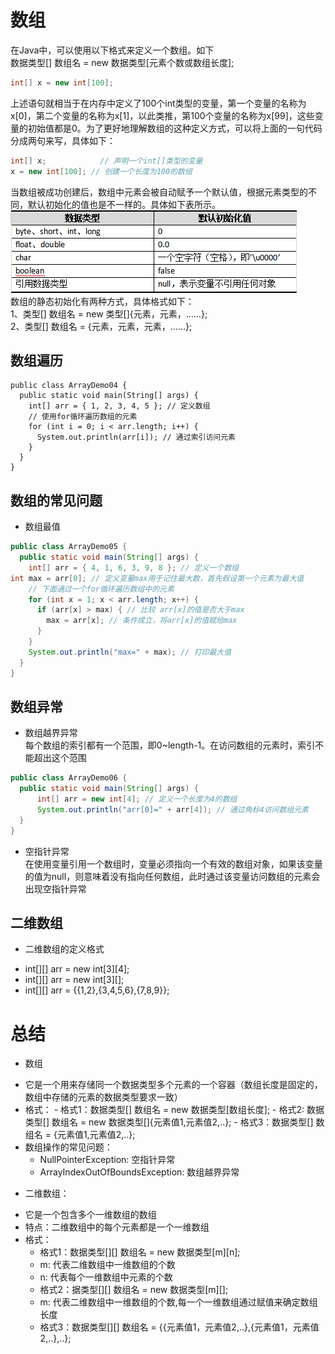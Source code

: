 # 数组
  在Java中，可以使用以下格式来定义一个数组。如下  
  数据类型[] 数组名 = new 数据类型[元素个数或数组长度];  
  ```java
  int[] x = new int[100];
  ```  
  上述语句就相当于在内存中定义了100个int类型的变量，第一个变量的名称为x[0]，第二个变量的名称为x[1]，以此类推，第100个变量的名称为x[99]，这些变量的初始值都是0。为了更好地理解数组的这种定义方式，可以将上面的一句代码分成两句来写，具体如下：  
  ```java
  int[] x;	          // 声明一个int[]类型的变量
  x = new int[100];	// 创建一个长度为100的数组
  ```  
  当数组被成功创建后，数组中元素会被自动赋予一个默认值，根据元素类型的不同，默认初始化的值也是不一样的。具体如下表所示。  
  ![text](img/doc0401.png?raw=true)  
  数组的静态初始化有两种方式，具体格式如下：  
  1、类型[] 数组名 = new 类型[]{元素，元素，……};  
  2、类型[] 数组名 = {元素，元素，元素，……};  
## 数组遍历
  ```
  public class ArrayDemo04 {
    public static void main(String[] args) {
      int[] arr = { 1, 2, 3, 4, 5 }; // 定义数组
      // 使用for循环遍历数组的元素
      for (int i = 0; i < arr.length; i++) {
        System.out.println(arr[i]); // 通过索引访问元素
      }
    }
  }
  ```
## 数组的常见问题
  * 数组最值  
  ```java
  public class ArrayDemo05 {
    public static void main(String[] args) {
      int[] arr = { 4, 1, 6, 3, 9, 8 }; // 定义一个数组
  int max = arr[0]; // 定义变量max用于记住最大数，首先假设第一个元素为最大值
      // 下面通过一个for循环遍历数组中的元素
      for (int x = 1; x < arr.length; x++) {
        if (arr[x] > max) { // 比较 arr[x]的值是否大于max
          max = arr[x]; // 条件成立，将arr[x]的值赋给max
        }
      }
      System.out.println("max=" + max); // 打印最大值
    }
  }
  ```  
## 数组异常
  * 数组越界异常  
  每个数组的索引都有一个范围，即0~length-1。在访问数组的元素时，索引不能超出这个范围  
  ```java
  public class ArrayDemo06 {
  	public static void main(String[] args) {
  		int[] arr = new int[4]; // 定义一个长度为4的数组
  		System.out.println("arr[0]=" + arr[4]); // 通过角标4访问数组元素
  	}
  }
  ``` 
  * 空指针异常  
  在使用变量引用一个数组时，变量必须指向一个有效的数组对象，如果该变量的值为null，则意味着没有指向任何数组，此时通过该变量访问数组的元素会出现空指针异常  
## 二维数组
  * 二维数组的定义格式  
   + int[][] arr = new int[3][4];
   + int[][] arr = new int[3][];
   + int[][] arr = {{1,2},{3,4,5,6},{7,8,9}};
# 总结
  * 数组
  + 它是一个用来存储同一个数据类型多个元素的一个容器（数组长度是固定的，数组中存储的元素的数据类型要求一致）
  + 格式：
		- 格式1：数据类型[] 数组名 = new 数据类型[数组长度];
		- 格式2: 数据类型[] 数组名 = new 数据类型[]{元素值1,元素值2,..};
		- 格式3：数据类型[] 数组名 = {元素值1,元素值2,..};
  + 数组操作的常见问题：
    - NullPointerException: 空指针异常
    - ArrayIndexOutOfBoundsException: 数组越界异常
  * 二维数组：
  + 它是一个包含多个一维数组的数组
  + 特点：二维数组中的每个元素都是一个一维数组
  + 格式：
    - 格式1：数据类型[][] 数组名 = new 数据类型[m][n];
    - m: 代表二维数组中一维数组的个数
    - n: 代表每个一维数组中元素的个数
    - 格式2：据类型[][] 数组名 = new 数据类型[m][];	
    -	m: 代表二维数组中一维数组的个数,每一个一维数组通过赋值来确定数组长度
    - 格式3：数据类型[][] 数组名 = {{元素值1，元素值2,..},{元素值1，元素值2,..},..};